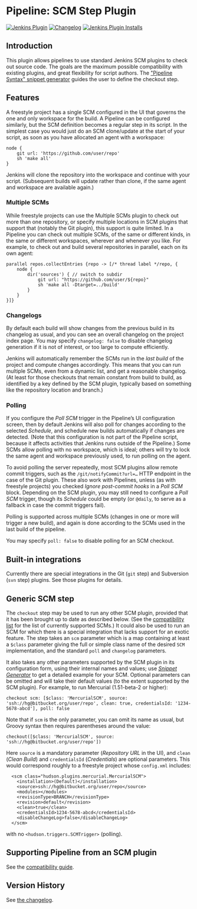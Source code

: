 # Pipeline: SCM Step Plugin

[![Jenkins Plugin](https://img.shields.io/jenkins/plugin/v/workflow-scm-step)](https://plugins.jenkins.io/workflow-scm-step)
[![Changelog](https://img.shields.io/github/v/tag/jenkinsci/workflow-scm-step-plugin?label=changelog)](https://github.com/jenkinsci/workflow-scm-step-plugin/blob/master/CHANGELOG.md)
[![Jenkins Plugin Installs](https://img.shields.io/jenkins/plugin/i/workflow-scm-step?color=blue)](https://plugins.jenkins.io/workflow-scm-step)

## Introduction

This plugin allows pipelines to use standard Jenkins SCM plugins to check out source code.
The goals are the maximum possible compatibility with existing plugins, and great flexibility for script authors. The ["Pipeline Syntax" snippet generator](https://www.jenkins.io/redirect/pipeline-snippet-generator) guides the user to define the checkout step.

## Features

A freestyle project has a single SCM configured in the UI that governs the one and only workspace for the build.
A Pipeline can be configured similarly, but the SCM definition becomes a regular step in its script.
In the simplest case you would just do an SCM clone/update at the start of your script, as soon as you have allocated an agent with a workspace:

```
node {
    git url: 'https://github.com/user/repo'
    sh 'make all'
}
```

Jenkins will clone the repository into the workspace and continue with your script.
(Subsequent builds will update rather than clone, if the same agent and workspace are available again.)

### Multiple SCMs

While freestyle projects can use the Multiple SCMs plugin to check out more than one repository,
or specify multiple locations in SCM plugins that support that (notably the Git plugin),
this support is quite limited.
In a Pipeline you can check out multiple SCMs, of the same or different kinds, in the same or different workspaces, wherever and whenever you like.
For example, to check out and build several repositories in parallel, each on its own agent:

```
parallel repos.collectEntries {repo -> [/* thread label */repo, {
    node {
        dir('sources') { // switch to subdir
            git url: "https://github.com/user/${repo}"
            sh 'make all -Dtarget=../build'
        }
    }
}]}
```

### Changelogs

By default each build will show changes from the previous build in its changelog as usual, and you can see an overall changelog on the project index page.
You may specify `changelog: false` to disable changelog generation if it is not of interest, or too large to compute efficiently.

Jenkins will automatically remember the SCMs run in the _last build_ of the project and compute changes accordingly.
This means that you can run multiple SCMs, even from a dynamic list, and get a reasonable changelog.
(At least for those checkouts that remain constant from build to build, as identified by a key defined by the SCM plugin, typically based on something like the repository location and branch.)

### Polling

If you configure the _Poll SCM_ trigger in the Pipeline’s UI configuration screen, then by default Jenkins will also poll for changes according to the selected _Schedule_, and schedule new builds automatically if changes are detected.
(Note that this configuration is not part of the Pipeline script, because it affects activities that Jenkins runs outside of the Pipeline.)
Some SCMs allow polling with no workspace, which is ideal; others will try to lock the same agent and workspace previously used, to run polling on the agent.

To avoid polling the server repeatedly, most SCM plugins allow remote commit triggers, such as the `/git/notifyCommit?url=…` HTTP endpoint in the case of the Git plugin.
These also work with Pipelines, unless (as with freestyle projects) you checked _Ignore post-commit hooks_ in a _Poll SCM_ block.
Depending on the SCM plugin, you may still need to configure a _Poll SCM_ trigger, though its _Schedule_ could be empty (or `@daily`, to serve as a fallback in case the commit triggers fail).

Polling is supported across multiple SCMs (changes in one or more will trigger a new build), and again is done according to the SCMs used in the last build of the pipeline.

You may specify `poll: false` to disable polling for an SCM checkout.

## Built-in integrations

Currently there are special integrations in the Git (`git` step) and Subversion (`svn` step) plugins.
See those plugins for details.

## Generic SCM step

The `checkout` step may be used to run any other SCM plugin, provided that it has been brought up to date as described below.
(See the [compatibility list](https://github.com/jenkinsci/pipeline-plugin/blob/master/COMPATIBILITY.md) for the list of currently supported SCMs.)
It could also be used to run an SCM for which there is a special integration that lacks support for an exotic feature.
The step takes an `scm` parameter which is a map containing at least a `$class` parameter giving the full or simple class name of the desired `SCM` implementation, and the standard `poll` and `changelog` parameters.

It also takes any other parameters supported by the SCM plugin in its configuration form, using their internal names and values; use [_Snippet Generator_](https://jenkins.io/redirect/pipeline-snippet-generator) to get a detailed example for your SCM.
Optional parameters can be omitted and will take their default values (to the extent supported by the SCM plugin).
For example, to run Mercurial (1.51-beta-2 or higher):

    checkout scm: [$class: 'MercurialSCM', source: 'ssh://hg@bitbucket.org/user/repo', clean: true, credentialsId: '1234-5678-abcd'], poll: false

Note that if `scm` is the only parameter, you can omit its name as usual, but Groovy syntax then requires parentheses around the value:

    checkout([$class: 'MercurialSCM', source: 'ssh://hg@bitbucket.org/user/repo'])

Here `source` is a mandatory parameter (_Repository URL_ in the UI), and `clean` (_Clean Build_) and `credentialsId` (_Credentials_) are optional parameters.
This would correspond roughly to a freestyle project whose `config.xml` includes:

```
  <scm class="hudson.plugins.mercurial.MercurialSCM">
    <installation>(Default)</installation>
    <source>ssh://hg@bitbucket.org/user/repo</source>
    <modules></modules>
    <revisionType>BRANCH</revisionType>
    <revision>default</revision>
    <clean>true</clean>
    <credentialsId>1234-5678-abcd</credentialsId>
    <disableChangeLog>false</disableChangeLog>
  </scm>
```

with no `<hudson.triggers.SCMTrigger>` (polling).

## Supporting Pipeline from an SCM plugin

See the [compatibility guide](https://jenkins.io/doc/developer/plugin-development/pipeline-integration/#scms).

## Version History

See [the changelog](CHANGELOG.md).
